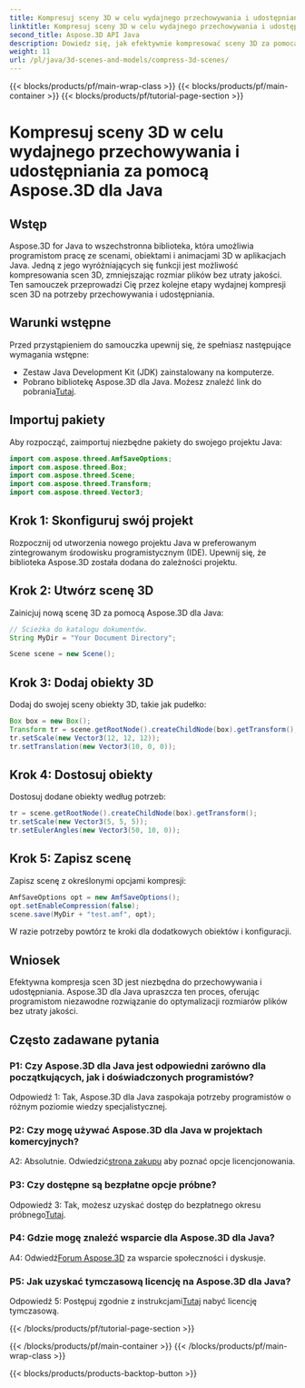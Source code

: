 ```yaml
---
title: Kompresuj sceny 3D w celu wydajnego przechowywania i udostępniania za pomocą Aspose.3D dla Java
linktitle: Kompresuj sceny 3D w celu wydajnego przechowywania i udostępniania za pomocą Aspose.3D dla Java
second_title: Aspose.3D API Java
description: Dowiedz się, jak efektywnie kompresować sceny 3D za pomocą Aspose.3D dla Java. Postępuj zgodnie z naszym przewodnikiem krok po kroku, aby uzyskać optymalne przechowywanie i udostępnianie.
weight: 11
url: /pl/java/3d-scenes-and-models/compress-3d-scenes/
---
```


{{< blocks/products/pf/main-wrap-class >}}
{{< blocks/products/pf/main-container >}}
{{< blocks/products/pf/tutorial-page-section >}}

# Kompresuj sceny 3D w celu wydajnego przechowywania i udostępniania za pomocą Aspose.3D dla Java

## Wstęp

Aspose.3D for Java to wszechstronna biblioteka, która umożliwia programistom pracę ze scenami, obiektami i animacjami 3D w aplikacjach Java. Jedną z jego wyróżniających się funkcji jest możliwość kompresowania scen 3D, zmniejszając rozmiar plików bez utraty jakości. Ten samouczek przeprowadzi Cię przez kolejne etapy wydajnej kompresji scen 3D na potrzeby przechowywania i udostępniania.

## Warunki wstępne

Przed przystąpieniem do samouczka upewnij się, że spełniasz następujące wymagania wstępne:

- Zestaw Java Development Kit (JDK) zainstalowany na komputerze.
-  Pobrano bibliotekę Aspose.3D dla Java. Możesz znaleźć link do pobrania[Tutaj](https://releases.aspose.com/3d/java/).

## Importuj pakiety

Aby rozpocząć, zaimportuj niezbędne pakiety do swojego projektu Java:

```java
import com.aspose.threed.AmfSaveOptions;
import com.aspose.threed.Box;
import com.aspose.threed.Scene;
import com.aspose.threed.Transform;
import com.aspose.threed.Vector3;
```

## Krok 1: Skonfiguruj swój projekt

Rozpocznij od utworzenia nowego projektu Java w preferowanym zintegrowanym środowisku programistycznym (IDE). Upewnij się, że biblioteka Aspose.3D została dodana do zależności projektu.

## Krok 2: Utwórz scenę 3D

Zainicjuj nową scenę 3D za pomocą Aspose.3D dla Java:

```java
// Ścieżka do katalogu dokumentów.
String MyDir = "Your Document Directory";

Scene scene = new Scene();
```

## Krok 3: Dodaj obiekty 3D

Dodaj do swojej sceny obiekty 3D, takie jak pudełko:

```java
Box box = new Box();
Transform tr = scene.getRootNode().createChildNode(box).getTransform();
tr.setScale(new Vector3(12, 12, 12));
tr.setTranslation(new Vector3(10, 0, 0));
```

## Krok 4: Dostosuj obiekty

Dostosuj dodane obiekty według potrzeb:

```java
tr = scene.getRootNode().createChildNode(box).getTransform();
tr.setScale(new Vector3(5, 5, 5));
tr.setEulerAngles(new Vector3(50, 10, 0));
```

## Krok 5: Zapisz scenę

Zapisz scenę z określonymi opcjami kompresji:

```java
AmfSaveOptions opt = new AmfSaveOptions();
opt.setEnableCompression(false);
scene.save(MyDir + "test.amf", opt);
```

W razie potrzeby powtórz te kroki dla dodatkowych obiektów i konfiguracji.

## Wniosek

Efektywna kompresja scen 3D jest niezbędna do przechowywania i udostępniania. Aspose.3D dla Java upraszcza ten proces, oferując programistom niezawodne rozwiązanie do optymalizacji rozmiarów plików bez utraty jakości.

## Często zadawane pytania

### P1: Czy Aspose.3D dla Java jest odpowiedni zarówno dla początkujących, jak i doświadczonych programistów?

Odpowiedź 1: Tak, Aspose.3D dla Java zaspokaja potrzeby programistów o różnym poziomie wiedzy specjalistycznej.

### P2: Czy mogę używać Aspose.3D dla Java w projektach komercyjnych?

 A2: Absolutnie. Odwiedzić[strona zakupu](https://purchase.aspose.com/buy) aby poznać opcje licencjonowania.

### P3: Czy dostępne są bezpłatne opcje próbne?

Odpowiedź 3: Tak, możesz uzyskać dostęp do bezpłatnego okresu próbnego[Tutaj](https://releases.aspose.com/).

### P4: Gdzie mogę znaleźć wsparcie dla Aspose.3D dla Java?

 A4: Odwiedź[Forum Aspose.3D](https://forum.aspose.com/c/3d/18) za wsparcie społeczności i dyskusje.

### P5: Jak uzyskać tymczasową licencję na Aspose.3D dla Java?

 Odpowiedź 5: Postępuj zgodnie z instrukcjami[Tutaj](https://purchase.aspose.com/temporary-license/) nabyć licencję tymczasową.

{{< /blocks/products/pf/tutorial-page-section >}}

{{< /blocks/products/pf/main-container >}}
{{< /blocks/products/pf/main-wrap-class >}}

{{< blocks/products/products-backtop-button >}}
